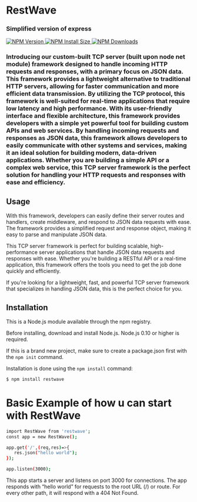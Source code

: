 # RestWave

### Simplified version of express

<p>

<a href="https://npmjs.org/package/restwave" rel="nofollow">
  <img src="https://badgen.net/npm/v/restwave" alt="NPM Version" data-canonical-src="https://badgen.net/npm/v/restwave" style="max-width: 100%;">
</a>

<a href="https://packagephobia.com/result?p=restwave" rel="nofollow">
  <img src="https://badgen.net/packagephobia/install/restwave" alt="NPM Install Size" data-canonical-src="https://badgen.net/packagephobia/install/restwave" style="max-width: 100%;">
</a>

<a href="https://npmcharts.com/compare/restwave?minimal=true" rel="nofollow">
  <img src="https://badgen.net/npm/dm/restwave" alt="NPM Downloads" data-canonical-src="https://badgen.net/npm/dm/restwave" style="max-width: 100%;">
</a>

</p>

### Introducing our custom-built TCP server (built upon node net module) framework designed to handle incoming HTTP requests and responses, with a primary focus on JSON data. This framework provides a lightweight alternative to traditional HTTP servers, allowing for faster communication and more efficient data transmission. By utilizing the TCP protocol, this framework is well-suited for real-time applications that require low latency and high performance. With its user-friendly interface and flexible architecture, this framework provides developers with a simple yet powerful tool for building custom APIs and web services. By handling incoming requests and responses as JSON data, this framework allows developers to easily communicate with other systems and services, making it an ideal solution for building modern, data-driven applications. Whether you are building a simple API or a complex web service, this TCP server framework is the perfect solution for handling your HTTP requests and responses with ease and efficiency.

## Usage

With this framework, developers can easily define their server routes and handlers, create middleware, and respond to JSON data requests with ease. The framework provides a simplified request and response object, making it easy to parse and manipulate JSON data.

This TCP server framework is perfect for building scalable, high-performance server applications that handle JSON data requests and responses with ease. Whether you're building a RESTful API or a real-time application, this framework offers the tools you need to get the job done quickly and efficiently.

If you're looking for a lightweight, fast, and powerful TCP server framework that specializes in handling JSON data, this is the perfect choice for you.

## Installation

This is a Node.js module available through the npm registry.

Before installing, download and install Node.js. Node.js 0.10 or higher is required.

If this is a brand new project, make sure to create a package.json first with the `npm init` command.

Installation is done using the `npm install` command:

```bash
$ npm install restwave
```

# Basic Example of how u can start with RestWave

```bash
import RestWave from 'restwave';
const app = new RestWave();

app.get('/',(req,res)=>{
   res.json("hello world");
});

app.listen(3000);
```

This app starts a server and listens on port 3000 for connections. The app responds with “hello world” for requests to the root URL (/) or route. For every other path, it will respond with a 404 Not Found.